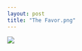 ```yaml
---
layout: post
title: "The Favor.png"
---
```

<img id="img" src=" {{ site.baseurl}}/images/28-08-20-20-The-Favor.png"/>
